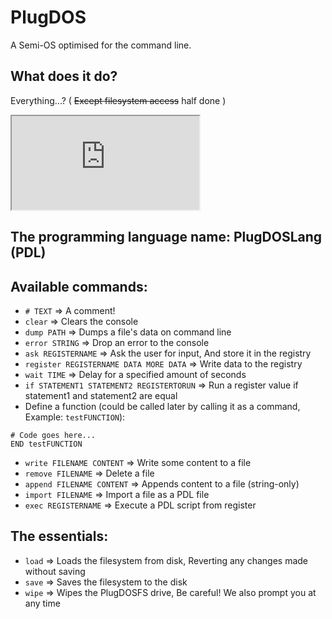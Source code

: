 # PlugDOS
 A Semi-OS optimised for the command line.

## What does it do?
Everything...? ( ~~Except filesystem access~~ half done )

<iframe src="https://minecraftpublisher.github.io/PlugDOS/dos/">
</iframe>

## The programming language name: PlugDOSLang (PDL)

## Available commands:
 - `# TEXT` => A comment!
 - `clear` => Clears the console
 - `dump PATH` => Dumps a file's data on command line
 - `error STRING` => Drop an error to the console 
 - `ask REGISTERNAME` => Ask the user for input, And store it in the registry
 - `register REGISTERNAME DATA MORE DATA` => Write data to the registry
 - `wait TIME` => Delay for a specified amount of seconds
 - `if STATEMENT1 STATEMENT2 REGISTERTORUN` => Run a register value if statement1 and statement2 are equal
 - Define a function (could be called later by calling it as a command, Example: `testFUNCTION`):
```DEF testFUNCTION
# Code goes here...
END testFUNCTION
```
 - `write FILENAME CONTENT` => Write some content to a file
 - `remove FILENAME` => Delete a file
 - `append FILENAME CONTENT` => Appends content to a file (string-only)
 - `import FILENAME` => Import a file as a PDL file
 - `exec REGISTERNAME` => Execute a PDL script from register
 ## The essentials:
  - `load` => Loads the filesystem from disk, Reverting any changes made without saving
  - `save` => Saves the filesystem to the disk
  - `wipe` => Wipes the PlugDOSFS drive, Be careful! We also prompt you at any time

